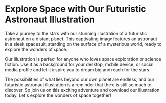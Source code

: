 <!--font:Poppins-->

# Explore Space with Our Futuristic Astronaut Illustration

Take a journey to the stars with our stunning illustration of a futuristic astronaut on a distant planet. This captivating image features an astronaut in a sleek spacesuit, standing on the surface of a mysterious world, ready to explore the wonders of space.

Our illustration is perfect for anyone who loves space exploration or science fiction. Use it as a background for your desktop, mobile device, or social media profile and let it inspire you to dream big and reach for the stars.

The possibilities of what lies beyond our own planet are endless, and our futuristic astronaut illustration is a reminder that there is still so much to discover. So join us on this exciting adventure and download our illustration today. Let's explore the wonders of space together!

<!--

Write me markdown content of website with wallpaper:

"An illustration of a futuristic astronaut in a sleek spacesuit, standing on the surface of a distant planet."

The header of the page should not be copy of the text but rather a real content of the website which is using this wallpaper.


---


# Explore the Unknown with Futuristic Astronaut Wallpaper

Looking for a wallpaper that inspires you to explore the unknown? Look no further than our futuristic astronaut wallpaper. This stunning illustration features an astronaut in a sleek spacesuit, standing on the surface of a distant planet. 

Whether you're a fan of science fiction or simply fascinated by space exploration, this wallpaper is sure to capture your imagination. Use it as the background for your desktop or mobile device and let it inspire you to reach for the stars.

So why wait? Download our futuristic astronaut wallpaper today and start exploring the unknown!


---


Heading should not include word "wallpaper". The website should not be about the wallpaper itself, wallpaper is just a related background, rewrite whole content.


---


# Discover the Wonders of Space Exploration with Our Futuristic Astronaut Illustration

Step into the future and explore the vast unknown with our stunning illustration of a futuristic astronaut on a distant planet. This captivating image features an astronaut in a sleek spacesuit, standing on the surface of a mysterious world, ready to embark on an incredible journey.

Whether you're a space enthusiast or simply love science fiction, our illustration is the perfect way to add a touch of wonder and inspiration to your digital space. Use it as a background for your desktop, mobile device, or social media profile and let it transport you to another world.

Our futuristic astronaut illustration is a reminder that there is still so much to discover and explore beyond our own planet. So join us on this exciting adventure and download our illustration today. Let's discover the wonders of space exploration together!


---


Heading is too long, rewrite whole content.


---


# Explore the Unknown with Our Futuristic Astronaut Illustration

Embark on a journey of discovery and exploration with our stunning illustration of a futuristic astronaut on a distant planet. This captivating image features an astronaut in a sleek spacesuit, standing on the surface of a mysterious world, ready to explore the unknown.

Our illustration is perfect for anyone who loves space exploration or science fiction. Use it as a background for your desktop, mobile device, or social media profile and let it inspire you to dream big and reach for the stars.

The possibilities of what lies beyond our own planet are endless, and our futuristic astronaut illustration is a reminder that there is still so much to discover. So join us on this exciting adventure and download our illustration today. Let's explore the wonders of space together!


---


Heading is too long, rewrite whole content.


---


# Discover the Wonders of Space with Our Futuristic Astronaut Illustration

Take a journey to the stars with our stunning illustration of a futuristic astronaut on a distant planet. This captivating image features an astronaut in a sleek spacesuit, standing on the surface of a mysterious world, ready to explore the wonders of space.

Our illustration is perfect for anyone who loves space exploration or science fiction. Use it as a background for your desktop, mobile device, or social media profile and let it inspire you to dream big and reach for the stars.

The possibilities of what lies beyond our own planet are endless, and our futuristic astronaut illustration is a reminder that there is still so much to discover. So join us on this exciting adventure and download our illustration today. Let's explore the wonders of space together!


---


Write me a Google font which is best fitting for the website.

Pick from the list:
- IBM Plex Sans
- Exo 2
- Roboto
- Dancing Script
- Poppins
- Lobster
- Inter
- Great Vibes
- Barlow Condensed
- Lato
- Orbitron
- Open Sans
- Playfair Display
- Montserrat
- Alegreya
- Futura
- Raleway


Write just the font name nothing else.


---


Poppins

-->
